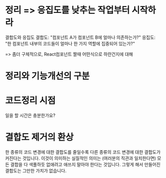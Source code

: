 # 정리 => 응집도를 낮추는 작업부터 시작하라

결합도와 응집도
결합도: "컴포넌트 A가 컴포넌트 B에 얼마나 의존하는가?"
응집도: "한 컴포넌트 내부의 코드들이 얼마나 한 가지 역할에 집중되어 있는가?"

=> 좀더 구체적으로, React컴포넌트 짤때 어떤식으로 하란건지에 대해

# 정리와 기능개선의 구분

# 코드정리 시점

일을 할 시간은 충분한가요?

# 결합도 제거의 환상

한 종류의 코드 변경에 대한 결합도를 줄일수록 다른 종류의 코드 변경에 대한 결합도가 커진다는 것입니다. 이것이 의미하는 실질적인 의미는 (여러분의 직관과 일치한다면) 모든 결합을 다 색풀하듯 없애려고 애쓰지 말아야 한다는 것입니다. 그렇게 해서 만들어진 결합도는 그만한 가치가 없습니다.

#
